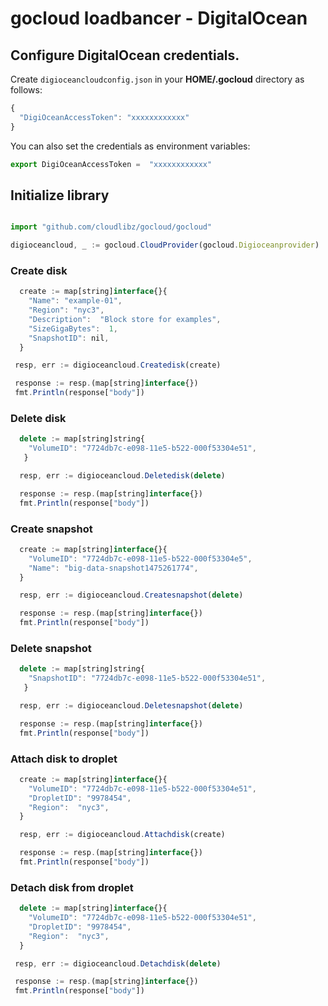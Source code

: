 # gocloud loadbancer - DigitalOcean

## Configure DigitalOcean credentials.

Create `digioceancloudconfig.json` in your <b>HOME/.gocloud</b> directory as follows:
```js
{
  "DigiOceanAccessToken": "xxxxxxxxxxxx"
}
```

You can also set the credentials as environment variables:
```js
export DigiOceanAccessToken =  "xxxxxxxxxxxx"
```


## Initialize library

```js

import "github.com/cloudlibz/gocloud/gocloud"

digioceancloud, _ := gocloud.CloudProvider(gocloud.Digioceanprovider)
```

### Create disk

```js
  create := map[string]interface{}{
    "Name": "example-01",
    "Region": "nyc3",
    "Description":  "Block store for examples",
    "SizeGigaBytes":  1,
    "SnapshotID": nil,
  }

 resp, err := digioceancloud.Createdisk(create)

 response := resp.(map[string]interface{})
 fmt.Println(response["body"])
```

### Delete disk

```js
  delete := map[string]string{
    "VolumeID": "7724db7c-e098-11e5-b522-000f53304e51",
   }

  resp, err := digioceancloud.Deletedisk(delete)

  response := resp.(map[string]interface{})
  fmt.Println(response["body"])
```

### Create snapshot

```js
  create := map[string]interface{}{
    "VolumeID": "7724db7c-e098-11e5-b522-000f53304e5",
    "Name": "big-data-snapshot1475261774",
  }

  resp, err := digioceancloud.Createsnapshot(delete)

  response := resp.(map[string]interface{})
  fmt.Println(response["body"])
```

### Delete snapshot

```js
  delete := map[string]string{
    "SnapshotID": "7724db7c-e098-11e5-b522-000f53304e51",
   }

  resp, err := digioceancloud.Deletesnapshot(delete)

  response := resp.(map[string]interface{})
  fmt.Println(response["body"])
```

### Attach disk to droplet

```js
  create := map[string]interface{}{
    "VolumeID": "7724db7c-e098-11e5-b522-000f53304e51",
    "DropletID": "9978454",
    "Region":  "nyc3",
  }

  resp, err := digioceancloud.Attachdisk(create)

  response := resp.(map[string]interface{})
  fmt.Println(response["body"])
```

### Detach disk from droplet

```js
  delete := map[string]interface{}{
    "VolumeID": "7724db7c-e098-11e5-b522-000f53304e51",
    "DropletID": "9978454",
    "Region":  "nyc3",
  }

 resp, err := digioceancloud.Detachdisk(delete)

 response := resp.(map[string]interface{})
 fmt.Println(response["body"])
```
